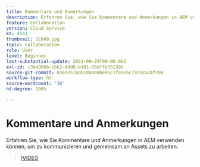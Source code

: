 ```yaml
---
title: Kommentare und Anmerkungen
description: Erfahren Sie, wie Sie Kommentare und Anmerkungen in AEM verwenden können, um zu kommunizieren und gemeinsam an Assets zu arbeiten.
feature: Collaboration
version: Cloud Service
kt: 4541
thumbnail: 32049.jpg
topic: Collaboration
role: User
level: Beginner
last-substantial-update: 2021-09-29T00:00:00Z
exl-id: c3b4366b-cbb2-48d6-b101-78effb35130d
source-git-commit: b3e9251bdb18a008be95c1fa9e5c79252a74fc98
workflow-type: ht
source-wordcount: '36'
ht-degree: 100%

---
```


# Kommentare und Anmerkungen

Erfahren Sie, wie Sie Kommentare und Anmerkungen in AEM verwenden können, um zu kommunizieren und gemeinsam an Assets zu arbeiten.

>[!VIDEO](https://video.tv.adobe.com/v/32049?quality=12&learn=on)
